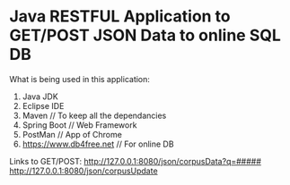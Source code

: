 # Java RESTFUL Application to GET/POST JSON Data to online SQL DB 

What is being used in this application:
1. Java JDK
2. Eclipse IDE
2. Maven // To keep all the dependancies
3. Spring Boot // Web Framework
4. PostMan // App of Chrome 
5. https://www.db4free.net // For online DB

Links to GET/POST:
http://127.0.0.1:8080/json/corpusData?q=#####
http://127.0.0.1:8080/json/corpusUpdate
